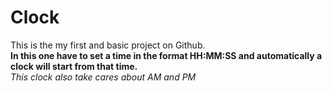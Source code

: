 # Clock 

This is the my first and basic project on Github.<br/>
**In this one have to set a time in the format HH:MM:SS and automatically a clock will start from that time.**<br/>
*This clock also take cares about AM and PM*
